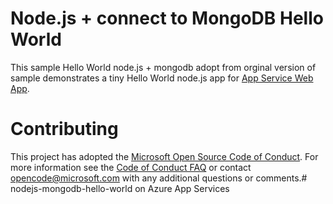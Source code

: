 # Node.js + connect to MongoDB Hello World

This sample Hello World node.js + mongodb adopt from  orginal version of sample demonstrates a tiny Hello World node.js app for [App Service Web App](https://docs.microsoft.com/azure/app-service-web).

# Contributing

This project has adopted the [Microsoft Open Source Code of Conduct](https://opensource.microsoft.com/codeofconduct/). For more information see the [Code of Conduct FAQ](https://opensource.microsoft.com/codeofconduct/faq/) or contact [opencode@microsoft.com](mailto:opencode@microsoft.com) with any additional questions or comments.#   n o d e j s - m o n g o d b - h e l l o - w o r l d   o n   A z u r e   A p p   S e r v i c e s   
 
 